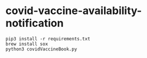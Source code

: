 # covid-vaccine-availability-notification


```
pip3 install -r requirements.txt
brew install sox
python3 covidVaccineBook.py
```
